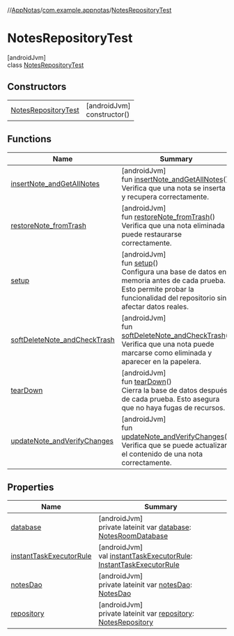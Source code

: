 //[AppNotas](../../../index.md)/[com.example.appnotas](../index.md)/[NotesRepositoryTest](index.md)

# NotesRepositoryTest

[androidJvm]\
class [NotesRepositoryTest](index.md)

## Constructors

| | |
|---|---|
| [NotesRepositoryTest](-notes-repository-test.md) | [androidJvm]<br>constructor() |

## Functions

| Name | Summary |
|---|---|
| [insertNote_andGetAllNotes](insert-note_and-get-all-notes.md) | [androidJvm]<br>fun [insertNote_andGetAllNotes](insert-note_and-get-all-notes.md)()<br>Verifica que una nota se inserta y recupera correctamente. |
| [restoreNote_fromTrash](restore-note_from-trash.md) | [androidJvm]<br>fun [restoreNote_fromTrash](restore-note_from-trash.md)()<br>Verifica que una nota eliminada puede restaurarse correctamente. |
| [setup](setup.md) | [androidJvm]<br>fun [setup](setup.md)()<br>Configura una base de datos en memoria antes de cada prueba. Esto permite probar la funcionalidad del repositorio sin afectar datos reales. |
| [softDeleteNote_andCheckTrash](soft-delete-note_and-check-trash.md) | [androidJvm]<br>fun [softDeleteNote_andCheckTrash](soft-delete-note_and-check-trash.md)()<br>Verifica que una nota puede marcarse como eliminada y aparecer en la papelera. |
| [tearDown](tear-down.md) | [androidJvm]<br>fun [tearDown](tear-down.md)()<br>Cierra la base de datos después de cada prueba. Esto asegura que no haya fugas de recursos. |
| [updateNote_andVerifyChanges](update-note_and-verify-changes.md) | [androidJvm]<br>fun [updateNote_andVerifyChanges](update-note_and-verify-changes.md)()<br>Verifica que se puede actualizar el contenido de una nota correctamente. |

## Properties

| Name | Summary |
|---|---|
| [database](database.md) | [androidJvm]<br>private lateinit var [database](database.md): [NotesRoomDatabase](../../com.example.appnotas.database/-notes-room-database/index.md) |
| [instantTaskExecutorRule](instant-task-executor-rule.md) | [androidJvm]<br>val [instantTaskExecutorRule](instant-task-executor-rule.md): [InstantTaskExecutorRule](https://developer.android.com/reference/kotlin/androidx/arch/core/executor/testing/InstantTaskExecutorRule.html) |
| [notesDao](notes-dao.md) | [androidJvm]<br>private lateinit var [notesDao](notes-dao.md): [NotesDao](../../com.example.appnotas.database/-notes-dao/index.md) |
| [repository](repository.md) | [androidJvm]<br>private lateinit var [repository](repository.md): [NotesRepository](../../com.example.appnotas.database/-notes-repository/index.md) |

